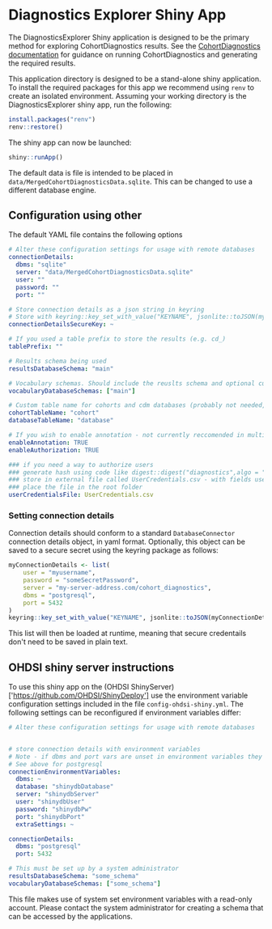 # Diagnostics Explorer Shiny App
The DiagnosticsExplorer Shiny application is designed to be the primary method for exploring CohortDiagnostics results.
See the [CohortDiagnostics documentation](https://ohdsi.github.io/CohortDiagnostics/index.html) for guidance on running CohortDiagnostics and generating the required results.

This application directory is designed to be a stand-alone shiny application.
To install the required packages for this app we recommend using `renv` to create an isolated environment.
Assuming your working directory is the DiagnosticsExplorer shiny app, run the following:

```R
install.packages("renv")
renv::restore()
```

The shiny app can now be launched:

```R
shiny::runApp()
```

The default data is file is intended to be placed in `data/MergedCohortDiagnosticsData.sqlite`.
This can be changed to use a different database engine.

## Configuration using other
The default YAML file contains the following options
```yaml
# Alter these configuration settings for usage with remote databases
connectionDetails:
  dbms: "sqlite"
  server: "data/MergedCohortDiagnosticsData.sqlite"
  user: ""
  password: ""
  port: ""

# Store connection details as a json string in keyring
# Store with keyring::key_set_with_value("KEYNAME", jsonlite::toJSON(myConnectionDetails))
connectionDetailsSecureKey: ~

# If you used a table prefix to store the results (e.g. cd_)
tablePrefix: ""

# Results schema being used
resultsDatabaseSchema: "main"

# Vocabulary schemas. Should include the reuslts schema and optional custom vocabularies
vocabularyDatabaseSchemas: ["main"]

# Custom table name for cohorts and cdm databases (probably not needed, ignores table prefix)
cohortTableName: "cohort"
databaseTableName: "database"

# If you wish to enable annotation - not currently reccomended in multi-user environments
enableAnnotation: TRUE
enableAuthorization: TRUE

### if you need a way to authorize users
### generate hash using code like digest::digest("diagnostics",algo = "sha512")
### store in external file called UserCredentials.csv - with fields userId, hashCode
### place the file in the root folder
userCredentialsFile: UserCredentials.csv
```

### Setting connection details

Connection details should conform to a standard `DatabaseConnector` connection details object, in yaml format.
Optionally, this object can be saved to a secure secret using the keyring package as follows:

```R
myConnectionDetails <- list(
    user = "myusername",
    password = "someSecretPassword",
    server = "my-server-address.com/cohort_diagnostics",
    dbms = "postgresql",
    port = 5432
)
keyring::key_set_with_value("KEYNAME", jsonlite::toJSON(myConnectionDetails))
```

This list will then be loaded at runtime, meaning that secure credentails don't need to be saved in plain
text.

## OHDSI shiny server instructions
To use this shiny app on the (OHDSI ShinyServer)['https://github.com/OHDSI/ShinyDeploy'] use the environment variable
configuration settings included in the file `config-ohdsi-shiny.yml`.
The following settings can be reconfigured if environment variables differ:

```yaml
# Alter these configuration settings for usage with remote databases


# store connection details with environment variables
# Note - if dbms and port vars are unset in environment variables they will default to above connectionDetails settings
# See above for postgresql
connectionEnvironmentVariables:
  dbms: ~
  database: "shinydbDatabase"
  server: "shinydbServer"
  user: "shinydbUser"
  password: "shinydbPw"
  port: "shinydbPort"
  extraSettings: ~

connectionDetails:
  dbms: "postgresql"
  port: 5432

# This must be set up by a system administrator
resultsDatabaseSchema: "some_schema"
vocabularyDatabaseSchemas: ["some_schema"]
```


This file makes use of system set environment variables with a read-only account.
Please contact the system administrator for creating a schema that can be accessed by the applications.
